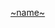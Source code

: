 <a class="icon icon-attachment lightbox_preview pdf" rel="attachments" title="~name~" data-type="iframe" data-fancybox="attachments" href="/attachments/download_inline/~id~/~name~">~name~</a>
